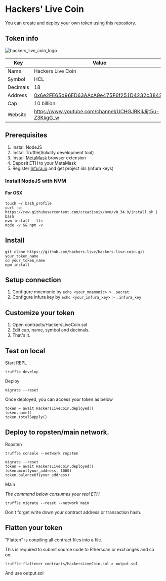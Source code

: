 # Hackers' Live Coin

You can create and deploy your own token using this repository.

## Token info

![hackers_live_coin_logo](assets/logo500x500.png)

| Key | Value |
| ------------- | ------------- |
| Name  | Hackers Live Coin  | 
| Symbol  | HCL |
| Decimals  | 18 |
| Address  | [0x6e2FE65d96ED63AAcA9e475F6f251D4232c3842c](https://etherscan.io/address/0x6e2FE65d96ED63AAcA9e475F6f251D4232c3842c) |
| Cap  | 10 billion  |
| Website | <https://www.youtube.com/channel/UCHGJRKiIJijt5u-Z3KkgG_w> |

## Prerequisites

1. Install NodeJS
2. Install Truffle(Solidity development tool)
3. Install [MetaMask](//metamask.io) browser extension
4. Deposit ETH to your MetaMask
5. Register [Infura.io](//infura.io) and get project ids (infura keys)

### Install NodeJS with NVM

#### For OSX

```
touch ~/.bash_profile
curl -o- https://raw.githubusercontent.com/creationix/nvm/v0.34.0/install.sh | bash
nvm install --lts
node -v && npm -v
```

## Install

```
git clone https://github.com/hackers-live/hackers-live-coin.git your_token_name
cd your_token_name
npm install
```

## Setup connection

1. Configure mnemonic by `echo <your_mnemonic> > .secret`
2. Configure infura key by `echo <your_infura_key> > .infura_key`

## Customize your token

1. Open contracts/HackersLiveCoin.sol
2. Edit cap, name, symbol and decimals.
3. That's it.

## Test on local

Start REPL

```
truffle develop
```

Deploy

```
migrate --reset
```

Once deployed, you can access your token as below

```
token = await HackersLiveCoin.deployed()
token.name()
token.totalSupply()
```

## Deploy to ropsten/main network.

Ropsten

```
truffle console --network ropsten
```

```
migrate --reset
token = await HackersLiveCoin.deployed()
token.mint(your_address, 1000)
token.balanceOf(your_address)
```

Main

*The command below consumes your real ETH.*

```
truffle migrate --reset --network main
```

Don't forget write down your contract address or transaction hash.


## Flatten your token

"Flatten" is conpiling all contract files into a file.

This is required to submit source code to Etherscan or exchanges and so on.

```
truffle-flattener contracts/HackersLiveCoin.sol > output.sol
```

And use output.sol

